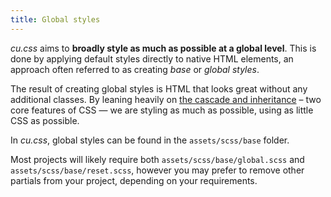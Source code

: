 ```yaml
---
title: Global styles
---
```


*cu.css* aims to **broadly style as much as possible at a global level**. This is done by applying default styles directly to native HTML elements, an approach  often referred to as creating *base* or *global styles*. 

The result of creating global styles is HTML that looks great without any additional classes. By leaning heavily on [the cascade and inheritance](https://developer.mozilla.org/en-US/docs/Learn/CSS/Building_blocks/Cascade_and_inheritance) – two core features of CSS — we are styling as much as possible, using as little CSS as possible.

In *cu.css*, global styles can be found in the `assets/scss/base` folder. 

Most projects will likely require both `assets/scss/base/global.scss` and `assets/scss/base/reset.scss`, however you may prefer to remove other partials from your project, depending on your  requirements.


<!-- *cu.css*, like CUBE CSS, aims to **broadly style as much as possible at a global level**, then let [the cascade and inheritance](https://developer.mozilla.org/en-US/docs/Learn/CSS/Building_blocks/Cascade_and_inheritance) – two core features of CSS — do the heavy lifting.

This is done by styling [Type Selectors](https://developer.mozilla.org/en-US/docs/Learn/CSS/Building_blocks/Selectors#types_of_selectors) to create a set of base a.k.a [global styles](/docs/global/) for native HTML elements. The result of which is HTML that looks great, without any additional classes.


Global styles are default styles applied directly to HTML elements. This means HTML looks great without any additional classes.

With CUBE CSS, we embrace the cascade and inheritance to style as much as possible at a high level. This means that when nothing but your global styles make it to the browser, the page will still look great. It’s progressive enhancement in action and enables us to write as little CSS as possible. -->